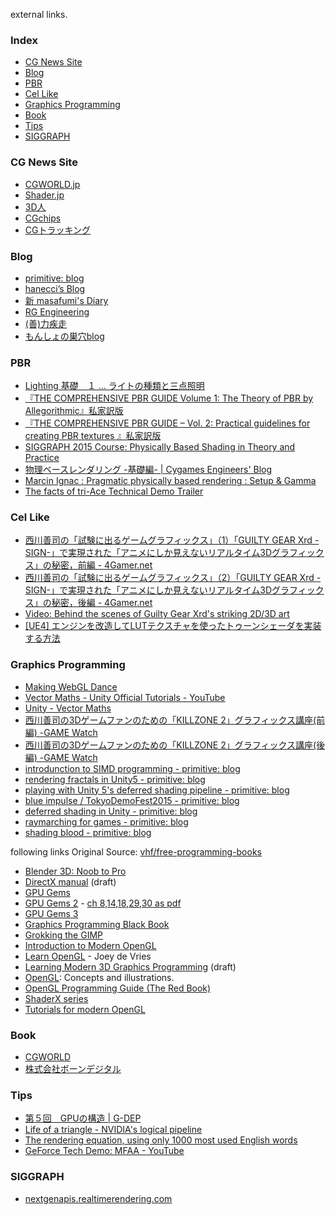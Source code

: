 external links.

### Index
* [CG News Site](#cg-news-site)
* [Blog](#blog)
* [PBR](#PBR)
* [Cel Like](#cel-like-animation)
* [Graphics Programming](#graphics-programming)
* [Book](#book)
* [Tips](#tips)
* [SIGGRAPH](#siggraph)


### CG News Site
* [CGWORLD.jp](http://cgworld.jp/)
* [Shader.jp](http://www.shader.jp/)
* [3D人](http://3dnchu.com/)
* [CGchips](http://cgchips.com/)
* [CGトラッキング](http://cgtracking.net/)

### Blog
* [primitive: blog](http://i-saint.hatenablog.com/)
* [hanecci’s Blog](http://d.hatena.ne.jp/hanecci/)
* [新 masafumi's Diary](http://masafumi.cocolog-nifty.com/masafumis_diary/)
* [RG Engineering](http://engineering.riotgames.com/)
* [(善)力疾走](http://www.z-z-z.jp/BLOG/)
* [もんしょの巣穴blog](http://monsho.blog63.fc2.com/)


### PBR
* [Lighting 基礎　１ … ライトの種類と三点照明](http://www.alchemyschool.com/mayatips/lighting01)
* [『THE COMPREHENSIVE PBR GUIDE Volume 1: The Theory of PBR by Allegorithmic』私家訳版](http://www.slideshare.net/nyaakobayashi/pbr-guide-vol1jp)
* [『THE COMPREHENSIVE PBR GUIDE – Vol. 2: Practical guidelines for creating PBR textures 』私家訳版](http://www.slideshare.net/nyaakobayashi/70100srgb180255)
* [SIGGRAPH 2015 Course: Physically Based Shading in Theory and Practice](http://blog.selfshadow.com/publications/s2015-shading-course/)
* [物理ベースレンダリング -基礎編- | Cygames Engineers' Blog](http://tech.cygames.co.jp/archives/2129/)
* [Marcin Ignac : Pragmatic physically based rendering : Setup & Gamma](http://marcinignac.com/blog/pragmatic-pbr-setup-and-gamma/)
* [The facts of tri-Ace Technical Demo Trailer](http://research.tri-ace.com/s2015.html)

### Cel Like
* [西川善司の「試験に出るゲームグラフィックス」（1）「GUILTY GEAR Xrd -SIGN-」で実現された「アニメにしか見えないリアルタイム3Dグラフィックス」の秘密，前編 - 4Gamer.net](http://www.4gamer.net/games/216/G021678/20140703095/)
* [西川善司の「試験に出るゲームグラフィックス」（2）「GUILTY GEAR Xrd -SIGN-」で実現された「アニメにしか見えないリアルタイム3Dグラフィックス」の秘密，後編 - 4Gamer.net](http://www.4gamer.net/games/216/G021678/20140714079/)
* [Video: Behind the scenes of Guilty Gear Xrd's striking 2D/3D art](http://gamasutra.com/view/news/244080/Video_Behind_the_scenes_of_Guilty_Gear_Xrds_striking_2D3D_art.php)
* [[UE4] エンジンを改造してLUTテクスチャを使ったトゥーンシェーダを実装する方法](http://monsho.blog63.fc2.com/blog-entry-161.html)
 
### Graphics Programming
* [Making WebGL Dance](http://acko.net/files/fullfrontal/fullfrontal/webglmath/online.html)
* [Vector Maths - Unity Official Tutorials - YouTube](https://www.youtube.com/watch?v=7DK8aA2qee8&feature=youtu.be)
* [Unity - Vector Maths](https://unity3d.com/jp/learn/tutorials/modules/beginner/scripting/vector-maths-dot-cross-products)
* [西川善司の3Dゲームファンのための「KILLZONE 2」グラフィックス講座(前編) -GAME Watch](http://game.watch.impress.co.jp/docs/series/3dcg/20090417_125909.html)
* [西川善司の3Dゲームファンのための「KILLZONE 2」グラフィックス講座(後編) -GAME Watch](http://game.watch.impress.co.jp/docs/series/3dcg/20090424_153727.html)
* [introdunction to SIMD programming - primitive: blog](http://i-saint.hatenablog.com/entry/2015/05/26/212441)
* [rendering fractals in Unity5 - primitive: blog](http://i-saint.hatenablog.com/entry/2015/03/18/194818)
* [playing with Unity 5's deferred shading pipeline - primitive: blog](http://i-saint.hatenablog.com/entry/2015/07/28/233225)
* [blue impulse / TokyoDemoFest2015 - primitive: blog](http://i-saint.hatenablog.com/entry/2015/02/23/192607)
* [deferred shading in Unity - primitive: blog](http://i-saint.hatenablog.com/entry/2014/07/25/001608)
* [raymarching for games - primitive: blog](http://i-saint.hatenablog.com/entry/2013/08/20/003046)
* [shading blood - primitive: blog](http://i-saint.hatenablog.com/entry/20120109/1326120035)

following links Original Source: [vhf/free-programming-books](https://github.com/vhf/free-programming-books/blob/master/free-programming-books.md)
* [Blender 3D: Noob to Pro](http://en.wikibooks.org/wiki/Blender_3D%3A_Noob_to_Pro)
* [DirectX manual](http://www.xmission.com/~legalize/book/download/index.html) (draft)
* [GPU Gems](http://http.developer.nvidia.com/GPUGems/gpugems_part01.html)
* [GPU Gems 2](http://http.developer.nvidia.com/GPUGems2/gpugems2_part01.html) - [ch 8,14,18,29,30 as pdf](ftp://download.nvidia.com/developer/GPU_Gems_2/)
* [GPU Gems 3](http://http.developer.nvidia.com/GPUGems3/gpugems3_part01.html)
* [Graphics Programming Black Book](http://www.gamedev.net/page/resources/_/technical/graphics-programming-and-theory/graphics-programming-black-book-r1698)
* [Grokking the GIMP](http://gimp-savvy.com/BOOK/index.html)
* [Introduction to Modern OpenGL](http://open.gl/)
* [Learn OpenGL](http://learnopengl.com/) - Joey de Vries
* [Learning Modern 3D Graphics Programming](http://www.arcsynthesis.org/gltut/) (draft)
* [OpenGL](http://www.songho.ca/opengl/index.html): Concepts and illustrations.
* [OpenGL Programming Guide (The Red Book)](http://fly.srk.fer.hr/~unreal/theredbook/)
* [ShaderX series](http://tog.acm.org/resources/shaderx/)
* [Tutorials for modern OpenGL](http://www.opengl-tutorial.org/)

### Book
* [CGWORLD](http://cgworld.jp/)
* [株式会社ボーンデジタル](http://www.borndigital.co.jp/)

### Tips
* [第５回　GPUの構造 | G-DEP](http://www.gdep.jp/page/view/252)
* [Life of a triangle - NVIDIA's logical pipeline](https://developer.nvidia.com/content/life-triangle-nvidias-logical-pipeline)
* [The rendering equation, using only 1000 most used English words](https://twitter.com/levork/status/609603797258600448)
* [GeForce Tech Demo: MFAA - YouTube](https://www.youtube.com/watch?v=Nef6yWYu0-I)

### SIGGRAPH
* [nextgenapis.realtimerendering.com](http://nextgenapis.realtimerendering.com/)


